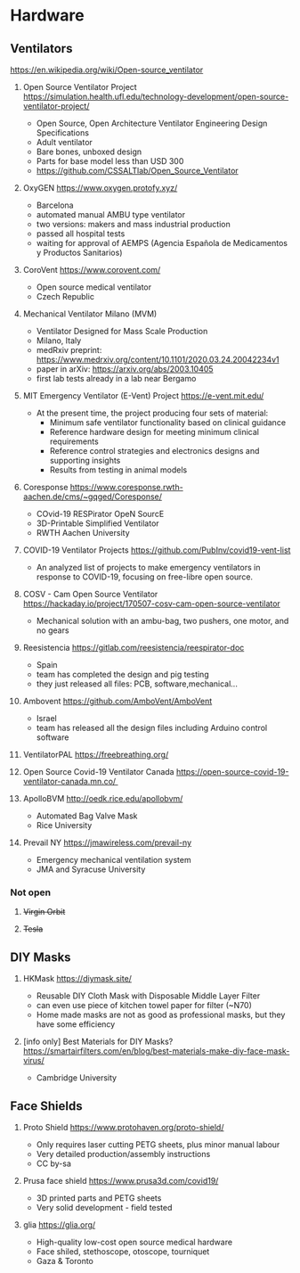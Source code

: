 # Hardware

## Ventilators

https://en.wikipedia.org/wiki/Open-source_ventilator

1. Open Source Ventilator Project https://simulation.health.ufl.edu/technology-development/open-source-ventilator-project/
   - Open Source, Open Architecture Ventilator Engineering Design Specifications
   - Adult ventilator
   - Bare bones, unboxed design
   - Parts for base model less than USD 300
   - https://github.com/CSSALTlab/Open_Source_Ventilator

1. OxyGEN https://www.oxygen.protofy.xyz/
   - Barcelona
   - automated manual AMBU type ventilator
   - two versions: makers and mass industrial production
   - passed all hospital tests
   - waiting for approval of AEMPS (Agencia Española de Medicamentos y Productos Sanitarios)

1. CoroVent https://www.corovent.com/
   - Open source medical ventilator
   - Czech Republic

1. Mechanical Ventilator Milano (MVM)
   - Ventilator Designed for Mass Scale Production
   - Milano, Italy
   - medRxiv preprint: https://www.medrxiv.org/content/10.1101/2020.03.24.20042234v1
   - paper in arXiv: https://arxiv.org/abs/2003.10405
   - first lab tests already in a lab near Bergamo

1. MIT Emergency Ventilator (E-Vent) Project https://e-vent.mit.edu/ 
   - At the present time, the project  producing four sets of material:
     - Minimum safe ventilator functionality based on clinical guidance
     - Reference hardware design for meeting minimum clinical requirements
     - Reference control strategies and electronics designs and supporting insights
     - Results from testing in animal models

1. Coresponse https://www.coresponse.rwth-aachen.de/cms/~gqged/Coresponse/
   - COvid-19 RESPirator OpeN SourcE
   - 3D-Printable Simplified Ventilator
   - RWTH Aachen University

1. COVID-19 Ventilator Projects https://github.com/PubInv/covid19-vent-list
   - An analyzed list of projects to make emergency ventilators in response to COVID-19, focusing on free-libre open source.

1. COSV - Cam Open Source Ventilator https://hackaday.io/project/170507-cosv-cam-open-source-ventilator
   - Mechanical solution with an ambu-bag, two pushers, one motor, and no gears

1. Reesistencia https://gitlab.com/reesistencia/reespirator-doc
   - Spain
   - team has completed the design and pig testing
   - they just released all files: PCB, software,mechanical...

1. Ambovent https://github.com/AmboVent/AmboVent
   - Israel
   - team has released all the design files including Arduino control software

1. VentilatorPAL https://freebreathing.org/

1. Open Source Covid-19 Ventilator Canada https://open-source-covid-19-ventilator-canada.mn.co/ 

1. ApolloBVM http://oedk.rice.edu/apollobvm/
   - Automated Bag Valve Mask
   - Rice University

1. Prevail NY https://jmawireless.com/prevail-ny
   - Emergency mechanical ventilation system
   - JMA and Syracuse University

### Not open

1. ~~Virgin Orbit~~

1. ~~Tesla~~


## DIY Masks

1. HKMask https://diymask.site/
   - Reusable DIY Cloth Mask with Disposable Middle Layer Filter
   - can even use piece of kitchen towel paper for filter (~N70)
   - Home made masks are not as good as professional masks, but they have some efficiency

1. [info only] Best Materials for DIY Masks? https://smartairfilters.com/en/blog/best-materials-make-diy-face-mask-virus/
   - Cambridge University 
  
## Face Shields

1. Proto Shield https://www.protohaven.org/proto-shield/
   - Only requires laser cutting PETG sheets, plus minor manual labour
   - Very detailed production/assembly instructions
   - CC by-sa

1. Prusa face shield https://www.prusa3d.com/covid19/
   - 3D printed parts and PETG sheets
   - Very solid development - field tested

1. glia https://glia.org/
   - High-quality low-cost open source medical hardware
   - Face shiled, stethoscope, otoscope, tourniquet
   - Gaza & Toronto
